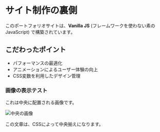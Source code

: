 # サイト制作の裏側

このポートフォリオサイトは、**Vanilla JS** (フレームワークを使わない素のJavaScript) で構築されています。

## こだわったポイント

- パフォーマンスの最適化
- アニメーションによるユーザー体験の向上
- CSS変数を利用したデザイン管理

### 画像の表示テスト

これは中央に配置される画像です。

![中央の画像](https://via.placeholder.com/400x150 "中央の画像")

<p class="text-center">この文章は、CSSによって中央揃えになります。</p>